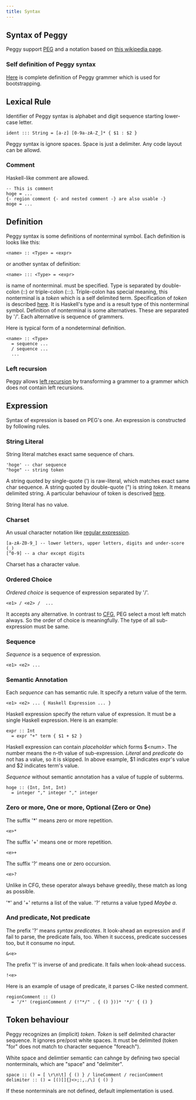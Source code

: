 ```yaml
---
title: Syntax
---
```


<div class="span14">

## Syntax of Peggy

Peggy support [PEG][PAC] and a notation based on [this wikipedia page][PEG].

### Self definition of Peggy syntax

[Here][BOOT] is complete definition of Peggy grammer which is used for bootstrapping.

## Lexical Rule

Identifier of Peggy syntax is alphabet and digit sequence starting lower-case letter.

    ident ::: String = [a-z] [0-9a-zA-Z_]* { $1 : $2 }

Peggy syntax is ignore spaces. Space is just a delimiter. Any code layout can be allowd.

### Comment

Haskell-like comment are allowed.

    -- This is comment
    hoge = ...
    {- region comment {- and nested comment -} are also usable -}
    moge = ...

## Definition

Peggy syntax is some definitions of nonterminal symbol.
Each definition is looks like this:

    <name> :: <Type> = <expr>

or another syntax of definition:

    <name> ::: <Type> = <expr>

<name> is name of nonterminal. <Type> must be specified. Type is separated by double-colon (::) or triple-colon (:::). Triple-colon has special meaning, this nonterminal is a _token_ which is a self delimited term. Specification of _token_ is described [here](#token). It is Haskell's type and is a result type of this nonterminal symbol. Definition of nonterminal is some alternatives. These are separated by '/'. Each alternative is sequence of grammers.

Here is typical form of a nondeterminal definition.

    <name> :: <Type>
      = sequence ...
      / sequence ...
      ...

### Left recursion

Peggy allows [left recursion][LREC] by transforming a grammer to a grammer which does not contain left recursions.

## Expression

Syntax of expression is based on PEG's one. An expression is constructed by following rules.

### String Literal

String literal matches exact same sequence of chars.

    'hoge' -- char sequence
    "hoge" -- string token

A string quoted by single-quote (') is raw-literal, which matches exact same char sequence.
A string quoted by double-quote (") is string _token_. It means delimited string. A particular behaviour of token is descrived [here](#token).

String literal has no value.

### Charset

An usual character notation like [regular expression][REG].

    [a-zA-Z0-9_] -- lower letters, upper letters, digits and under-score (_)
    [^0-9] -- a char except digits

Charset has a character value.

### Ordered Choice

_Ordered choice_ is sequence of expression separated by '/'.

    <e1> / <e2> /  ...

It accepts any alternative. In contrast to [CFG][CFG], PEG select a most left match always. So the order of choice is meaningfully. The type of all sub-expression must be same.

### Sequence

_Sequence_ is a sequence of expression.

    <e1> <e2> ...

### Semantic Annotation

Each _sequence_ can has semantic rule. It specify a return value of the term.

    <e1> <e2> ... { Haskell Expression ... }

Haskell expression specify the return value of expression. It must be a single Haskell expression. Here is an example:

    expr :: Int
      = expr "+" term { $1 + $2 }

Haskell expression can contain _placeholder_ which forms $\<num\>. The number means the n-th value of sub-expression. _Literal_ and _predicate_ do not has a value, so it is skipped. In above example, $1 indicates expr's value and $2 indicates term's value.

_Sequence_ without semantic annotation has a value of tupple of subterms.

    hoge :: (Int, Int, Int)
      = integer "," integer "," integer

### Zero or more, One or more, Optional (Zero or One)

The suffix '*' means zero or more repetition.

    <e>*

The suffix '+' means one or more repetition.

    <e>+

The suffix '?' means one or zero occursion.

    <e>?

Unlike in CFG, these operator always behave greedily, these match as long as possible.

'*' and '+' returns a list of the value.
'?' returns a value typed _Maybe a_.

### And predicate, Not predicate

The prefix '?' means _syntax predicates_. It look-ahead an expression and if fail to parse, the predicate fails, too. When it success, predicate successes too, but it consume no input.

    &<e>

The prefix '!' is inverse of and predicate. It fails when look-ahead success.

    !<e>

Here is an example of usage of predicate, it parses C-like nested comment.

    regionComment :: ()
      = '/*' (regionComment / (!"*/" . { () }))* '*/' { () }

## Token behaviour

Peggy recognizes an (implicit) _token_. _Token_ is self delimited character sequence. It ignores pre/post white spaces. It must be delimited (token "for" does not match to character sequence "foreach").

White space and delimtier semantic can cahnge by defining two special nonterminals, which are "space" and "delimiter".

    space :: () = [ \r\n\t] { () } / lineComment / recionComment
    delimiter :: () = [()[]{}<>;:,./\] { () }

If these nonterminals are not defined, default implementation is used.

</div>

[PAC]: http://pdos.csail.mit.edu/~baford/packrat/
[PEG]: http://en.wikipedia.org/wiki/Parsing_expression_grammar
[CFG]: http://en.wikipedia.org/wiki/Context-free_grammar
[REG]: http://en.wikipedia.org/wiki/Regular_expression
[BOOT]: https://github.com/tanakh/Peggy/blob/master/bootstrup/peggy.peggy
[LREC]: http://en.wikipedia.org/wiki/Left_recursion

